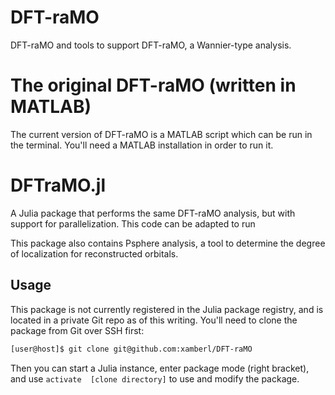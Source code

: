 # DFT-raMO
DFT-raMO and tools to support DFT-raMO, a Wannier-type analysis.

# The original DFT-raMO (written in MATLAB)

The current version of DFT-raMO is a MATLAB script which can be run in the terminal. You'll need
a MATLAB installation in order to run it.

# DFTraMO.jl
A Julia package that performs the same DFT-raMO analysis, but with support for parallelization.
This code can be adapted to run 

This package also contains Psphere analysis, a tool to determine the degree of localization for
reconstructed orbitals.

## Usage
This package is not currently registered in the Julia package registry, and is located in a private
Git repo as of this writing. You'll need to clone the package from Git over SSH first:

```bash
[user@host]$ git clone git@github.com:xamberl/DFT-raMO
```

Then you can start a Julia instance, enter package mode (right bracket),  and use `activate 
[clone directory]` to use and modify the package.
